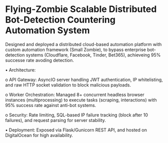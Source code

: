 # Flying-Zombie Scalable Distributed Bot-Detection Countering Automation System

Designed and deployed a distributed cloud-based automation platform with custom automation framework (Small Zombie), to bypass enterprise bot-detection systems (Cloudflare, Facebook, Tinder, Bet365), achieveing 95% successe rate avoding detection.

•	Architecture:

  o	API Gateway: AsyncIO server handling JWT authentication, IP whitelisting, and raw HTTP socket validation to block malicious payloads.  

  o	Worker Orchestration: Managed 8+ concurrent headless browser instances (multiprocessing) to execute tasks (scraping, interactions) with 95% success rate against anti-bot systems.

  o	Security: Rate limiting, SQL-based IP failure tracking (block after 10 failures), and request parsing for server stability.  

•	Deployment: Exposed via Flask/Gunicorn REST API, and hosted on DigitalOcean for high availability.

